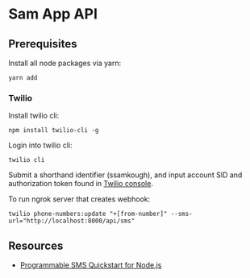 # Sam App API

## Prerequisites

Install all node packages via yarn:

`yarn add`

### Twilio
Install twilio cli:

`npm install twilio-cli -g`

Login into twilio cli:

`twilio cli`

Submit a shorthand identifier (ssamkough), and input account SID and authorization token found in [Twilio console](https://www.twilio.com/console).

To run ngrok server that creates webhook:

`twilio phone-numbers:update "+[from-number]" --sms-url="http://localhost:8000/api/sms"`

## Resources
- [Programmable SMS Quickstart for Node.js](https://www.twilio.com/docs/sms/quickstart/node)